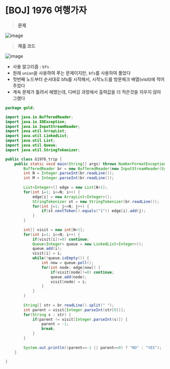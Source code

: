 # [BOJ] 1976 여행가자
> **문제**
> 
![image](https://user-images.githubusercontent.com/80896077/177611116-2c7f4c93-fca0-46c8-b425-dba2b5e18542.png)

> **제출 코드**
> 
![image](https://user-images.githubusercontent.com/80896077/177611128-bccba932-be3e-4678-a6b2-35f32326a42b.png)

- 사용 알고리즘 : `bfs`
- 원래 `union`을 사용하여 푸는 문제이지만, `bfs`를 사용하여 풀었다
- 첫번째 노드부터 순서대로 bfs를 시작해서, 시작노드를 방문체크 배열(visit)에 적어주었다
- 계속 문제가 틀려서 헤맸는데, 디버깅 과정에서 출력값을 더 적은것을 지우지 않아 그랬다

```java
package gold;

import java.io.BufferedReader;
import java.io.IOException;
import java.io.InputStreamReader;
import java.util.ArrayList;
import java.util.LinkedList;
import java.util.List;
import java.util.Queue;
import java.util.StringTokenizer;

public class G1976_trip {
	public static void main(String[] args) throws NumberFormatException, IOException {
		BufferedReader br = new BufferedReader(new InputStreamReader(System.in));
		int N = Integer.parseInt(br.readLine());
		int M = Integer.parseInt(br.readLine());
		
		List<Integer>[] edge = new List[N+1];
		for(int i=1; i<=N; i++) {
			edge[i] = new ArrayList<Integer>();
			StringTokenizer st = new StringTokenizer(br.readLine());
			for(int j=1; j<=N; j++) {
				if(st.nextToken().equals("1")) edge[i].add(j);
			}
		}
		
		int[] visit = new int[N+1];
		for(int i=1; i<=N; i++) {
			if(visit[i]!=0) continue;
			Queue<Integer> queue = new LinkedList<Integer>();
			queue.add(i);
			visit[i] = i;
			while(!queue.isEmpty()) {
				int now = queue.poll();
				for(int node: edge[now]) {
					if(visit[node]!=0) continue;
					queue.add(node);
					visit[node] = i;
				}
			}
		}
		
		String[] str = br.readLine().split(" ");
		int parent = visit[Integer.parseInt(str[0])];
		for(String s : str) {
			if(parent != visit[Integer.parseInt(s)]) {
				parent = -1;
				break;
			}
		}
		
		System.out.println((parent==-1 || parent==0) ? "NO" : "YES");
	}

}
```
